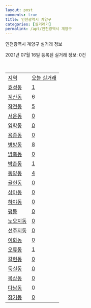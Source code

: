 ```yaml
---
layout: post
comments: true
title: 인천광역시 계양구
categories: [실거래가]
permalink: /apt/인천광역시 계양구
---
```


인천광역시 계양구 실거래 정보

2021년 07월 16일 등록된 실거래 정보: 0건

<script type="text/javascript">
  google.charts.load('current', {'packages':['corechart']});
  google.charts.setOnLoadCallback(drawChart);

  function drawChart() {
    var data = google.visualization.arrayToDataTable([['거래일', '매매', '전월세', '전매'], ['20-07', 210, 183, 11], ['20-08', 326, 349, 25], ['20-09', 268, 338, 22], ['20-10', 565, 318, 29], ['20-11', 644, 342, 29], ['20-12', 519, 334, 31], ['21-01', 561, 383, 18], ['21-02', 591, 391, 8], ['21-03', 923, 531, 14], ['21-04', 646, 427, 10], ['21-05', 661, 368, 29], ['21-06', 380, 301, 9], ['21-07', 70, 102, 3]]);

    var options = {
      title: '최근 1년간 유형별 거래량 추이',
      legend: { position: 'bottom' }
    };

    var chart = new google.visualization.LineChart(document.getElementById('columnchart_material'));
    chart.draw(data, (options));
  }
</script>

<div id="columnchart_material" style="width: 95%; margin-left: -35px"></div>
<br>
<table class="sortable">
  <tr>
    <td><a href="#">지역</a></td>
    <td><a href="#">오늘 실거래</a></td>
  </tr>

  
  <tr class="item">
    <td><a href="인천광역시 계양구 효성동">효성동</a></td>
    <td><a href="인천광역시 계양구 효성동">1</a></td>
  </tr>
    

  <tr class="item">
    <td><a href="인천광역시 계양구 계산동">계산동</a></td>
    <td><a href="인천광역시 계양구 계산동">6</a></td>
  </tr>
    

  <tr class="item">
    <td><a href="인천광역시 계양구 작전동">작전동</a></td>
    <td><a href="인천광역시 계양구 작전동">5</a></td>
  </tr>
    

  <tr class="item">
    <td><a href="인천광역시 계양구 서운동">서운동</a></td>
    <td><a href="인천광역시 계양구 서운동">0</a></td>
  </tr>
    

  <tr class="item">
    <td><a href="인천광역시 계양구 임학동">임학동</a></td>
    <td><a href="인천광역시 계양구 임학동">0</a></td>
  </tr>
    

  <tr class="item">
    <td><a href="인천광역시 계양구 용종동">용종동</a></td>
    <td><a href="인천광역시 계양구 용종동">0</a></td>
  </tr>
    

  <tr class="item">
    <td><a href="인천광역시 계양구 병방동">병방동</a></td>
    <td><a href="인천광역시 계양구 병방동">8</a></td>
  </tr>
    

  <tr class="item">
    <td><a href="인천광역시 계양구 방축동">방축동</a></td>
    <td><a href="인천광역시 계양구 방축동">0</a></td>
  </tr>
    

  <tr class="item">
    <td><a href="인천광역시 계양구 박촌동">박촌동</a></td>
    <td><a href="인천광역시 계양구 박촌동">1</a></td>
  </tr>
    

  <tr class="item">
    <td><a href="인천광역시 계양구 동양동">동양동</a></td>
    <td><a href="인천광역시 계양구 동양동">4</a></td>
  </tr>
    

  <tr class="item">
    <td><a href="인천광역시 계양구 귤현동">귤현동</a></td>
    <td><a href="인천광역시 계양구 귤현동">0</a></td>
  </tr>
    

  <tr class="item">
    <td><a href="인천광역시 계양구 상야동">상야동</a></td>
    <td><a href="인천광역시 계양구 상야동">0</a></td>
  </tr>
    

  <tr class="item">
    <td><a href="인천광역시 계양구 하야동">하야동</a></td>
    <td><a href="인천광역시 계양구 하야동">0</a></td>
  </tr>
    

  <tr class="item">
    <td><a href="인천광역시 계양구 평동">평동</a></td>
    <td><a href="인천광역시 계양구 평동">0</a></td>
  </tr>
    

  <tr class="item">
    <td><a href="인천광역시 계양구 노오지동">노오지동</a></td>
    <td><a href="인천광역시 계양구 노오지동">0</a></td>
  </tr>
    

  <tr class="item">
    <td><a href="인천광역시 계양구 선주지동">선주지동</a></td>
    <td><a href="인천광역시 계양구 선주지동">0</a></td>
  </tr>
    

  <tr class="item">
    <td><a href="인천광역시 계양구 이화동">이화동</a></td>
    <td><a href="인천광역시 계양구 이화동">0</a></td>
  </tr>
    

  <tr class="item">
    <td><a href="인천광역시 계양구 오류동">오류동</a></td>
    <td><a href="인천광역시 계양구 오류동">1</a></td>
  </tr>
    

  <tr class="item">
    <td><a href="인천광역시 계양구 갈현동">갈현동</a></td>
    <td><a href="인천광역시 계양구 갈현동">0</a></td>
  </tr>
    

  <tr class="item">
    <td><a href="인천광역시 계양구 둑실동">둑실동</a></td>
    <td><a href="인천광역시 계양구 둑실동">0</a></td>
  </tr>
    

  <tr class="item">
    <td><a href="인천광역시 계양구 목상동">목상동</a></td>
    <td><a href="인천광역시 계양구 목상동">0</a></td>
  </tr>
    

  <tr class="item">
    <td><a href="인천광역시 계양구 다남동">다남동</a></td>
    <td><a href="인천광역시 계양구 다남동">0</a></td>
  </tr>
    

  <tr class="item">
    <td><a href="인천광역시 계양구 장기동">장기동</a></td>
    <td><a href="인천광역시 계양구 장기동">0</a></td>
  </tr>
    


</table>


    